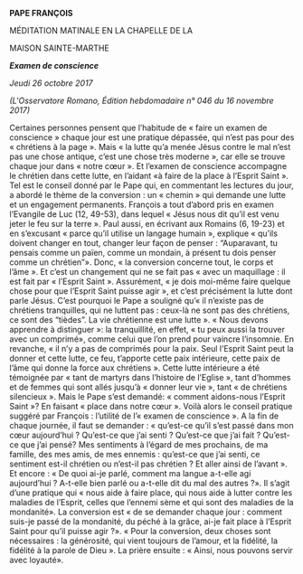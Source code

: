 **PAPE FRANÇOIS**

MÉDITATION MATINALE EN LA CHAPELLE DE LA

MAISON SAINTE-MARTHE

***Examen de conscience***

*Jeudi 26 octobre 2017*

*(L'Osservatore Romano, Édition hebdomadaire n° 046 du 16 novembre 2017)*

Certaines personnes pensent que l’habitude de « faire un examen de conscience » chaque jour est une pratique dépassée, qui n’est pas pour des « chrétiens à la page ». Mais « la lutte qu’a menée Jésus contre le mal n’est pas une chose antique, c’est une chose très moderne », car elle se trouve chaque jour dans « notre cœur ». Et l’examen de conscience accompagne le chrétien dans cette lutte, en l’aidant «à faire de la place à l’Esprit Saint ». Tel est le conseil donné par le Pape qui, en commentant les lectures du jour, a abordé le thème de la conversion : un « chemin » qui demande une lutte et un engagement permanents. François a tout d’abord pris en examen l’Evangile de Luc (12, 49-53), dans lequel « Jésus nous dit qu’il est venu jeter le feu sur la terre ». Paul aussi, en écrivant aux Romains (6, 19-23) et en s’excusant « parce qu’il utilise un langage humain », explique « qu’ils doivent changer en tout, changer leur façon de penser : “Auparavant, tu pensais comme un païen, comme un mondain, à présent tu dois penser comme un chrétien”». Donc, « la conversion concerne tout, le corps et l’âme ». Et c’est un changement qui ne se fait pas « avec un maquillage : il est fait par « l’Esprit Saint ». Assurément, « je dois moi-même faire quelque chose pour que l’Esprit Saint puisse agir », et c’est précisément la lutte dont parle Jésus. C’est pourquoi le Pape a souligné qu’« il n’existe pas de chrétiens tranquilles, qui ne luttent pas : ceux-là ne sont pas des chrétiens, ce sont des “tièdes”. La vie chrétienne est une lutte ». « Nous devons apprendre à distinguer »: la tranquillité, en effet, « tu peux aussi la trouver avec un comprimé», comme celui que l’on prend pour vaincre l’insomnie. En revanche, « il n’y a pas de comprimés pour la paix. Seul l’Esprit Saint peut la donner et cette lutte, ce feu, t’apporte cette paix intérieure, cette paix de l’âme qui donne la force aux chrétiens ». Cette lutte intérieure a été témoignée par « tant de martyrs dans l’histoire de l’Eglise », tant d’hommes et de femmes qui sont allés jusqu’à « donner leur vie », tant « de chrétiens silencieux ». Mais le Pape s’est demandé: « comment aidons-nous l’Esprit Saint »? En faisant « place dans notre cœur ». Voilà alors le conseil pratique suggéré par François : l’utilité de l’« examen de conscience ». A la fin de chaque journée, il faut se demander : « qu’est-ce qu’il s’est passé dans mon cœur aujourd’hui ? Qu’est-ce que j’ai senti ? Qu’est-ce que j’ai fait ? Qu’est-ce que j’ai pensé? Mes sentiments à l’égard de mes prochains, de ma famille, des mes amis, de mes ennemis : qu’est-ce que j’ai senti, ce sentiment est-il chrétien ou n’est-il pas chrétien ? Et aller ainsi de l’avant ». Et encore : « De quoi ai-je parlé, comment ma langue a-t-elle agi aujourd’hui ? A-t-elle bien parlé ou a-t-elle dit du mal des autres ?». Il s’agit d’une pratique qui « nous aide à faire place, qui nous aide à lutter contre les maladies de l’Esprit, celles que l’ennemi sème et qui sont des maladies de la mondanité». La conversion est « de se demander chaque jour : comment suis-je passé de la mondanité, du péché à la grâce, ai-je fait place à l’Esprit Saint pour qu’il puisse agir ?». « Pour la conversion, deux choses sont nécessaires : la générosité, qui vient toujours de l’amour, et la fidélité, la fidélité à la parole de Dieu ». La prière ensuite : « Ainsi, nous pouvons servir avec loyauté».